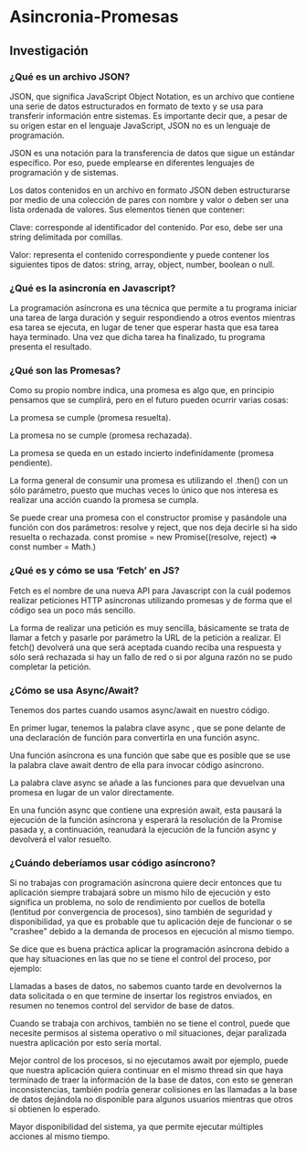 # Asincronia-Promesas

## Investigación 

### ¿Qué es un archivo JSON?

JSON, que significa JavaScript Object Notation, es un archivo que contiene una serie de datos estructurados en formato de texto y se usa para transferir información entre sistemas. Es importante decir que, a pesar de su origen estar en el lenguaje JavaScript, JSON no es un lenguaje de programación.

JSON es una notación para la transferencia de datos que sigue un estándar específico. Por eso, puede emplearse en diferentes lenguajes de programación y de sistemas.

Los datos contenidos en un archivo en formato JSON deben estructurarse por medio de una colección de pares con nombre y valor o deben ser una lista ordenada de valores. Sus elementos tienen que contener:

Clave: corresponde al identificador del contenido. Por eso, debe ser una string delimitada por comillas.

Valor: representa el contenido correspondiente y puede contener los siguientes tipos de datos: string, array, object, number, boolean o null.

### ¿Qué es la asincronía en Javascript?

La programación asíncrona es una técnica que permite a tu programa iniciar una tarea de larga duración y seguir respondiendo a otros eventos mientras esa tarea se ejecuta, en lugar de tener que esperar hasta que esa tarea haya terminado. Una vez que dicha tarea ha finalizado, tu programa presenta el resultado.

### ¿Qué son las Promesas?

Como su propio nombre indica, una promesa es algo que, en principio pensamos que se cumplirá, pero en el futuro pueden ocurrir varias cosas:

La promesa se cumple (promesa resuelta).

La promesa no se cumple (promesa rechazada).

La promesa se queda en un estado incierto indefinidamente (promesa pendiente).

La forma general de consumir una promesa es utilizando el .then() con un sólo parámetro, puesto que muchas veces lo único que nos interesa es realizar una acción cuando la promesa se cumpla.

Se puede crear una promesa con el constructor promise y pasándole una función con dos parámetros: resolve y reject, que nos deja decirle si ha sido resuelta o rechazada. const promise = new Promise((resolve, reject) => const number = Math.) 

### ¿Qué es y cómo se usa ‘Fetch’ en JS?

Fetch es el nombre de una nueva API para Javascript con la cuál podemos realizar peticiones HTTP asíncronas utilizando promesas y de forma que el código sea un poco más sencillo. 

La forma de realizar una petición es muy sencilla, básicamente se trata de llamar a fetch y pasarle por parámetro la URL de la petición a realizar. El fetch() devolverá una  que será aceptada cuando reciba una respuesta y sólo será rechazada si hay un fallo de red o si por alguna razón no se pudo completar la petición.

### ¿Cómo se usa Async/Await?

Tenemos dos partes cuando usamos async/await en nuestro código.

En primer lugar, tenemos la palabra clave async , que se pone delante de una declaración de función para convertirla en una función async.

Una función asíncrona es una función que sabe que es posible que se use la palabra clave await dentro de ella para invocar código asíncrono.

La palabra clave async se añade a las funciones para que devuelvan una promesa en lugar de un valor directamente.

En una función async que contiene una expresión await, esta pausará la ejecución de la función asíncrona y esperará la resolución de la Promise pasada y, a continuación, reanudará la ejecución de la función async y devolverá el valor resuelto.

### ¿Cuándo deberíamos usar código asíncrono?

Si no trabajas con programación asíncrona quiere decir entonces que tu aplicación siempre trabajará sobre un mismo hilo de ejecución y esto significa un problema, no solo de rendimiento por cuellos de botella (lentitud por convergencia de procesos), sino también de seguridad y disponibilidad, ya que es probable que tu aplicación deje de funcionar o se "crashee" debido a la demanda de procesos en ejecución al mismo tiempo.

Se dice que es buena práctica aplicar la programación asíncrona debido a que hay situaciones en las que no se tiene el control del proceso, por ejemplo:

Llamadas a bases de datos, no sabemos cuanto tarde en devolvernos la data solicitada o en que termine de insertar los registros enviados, en resumen no tenemos control del servidor de base de datos.

Cuando se trabaja con archivos, también no se tiene el control, puede que necesite permisos al sistema operativo o mil situaciones, dejar paralizada nuestra aplicación por esto sería mortal.

Mejor control de los procesos, si no ejecutamos await por ejemplo, puede que nuestra aplicación quiera continuar en el mismo thread sin que haya terminado de traer la información de la base de datos, con esto se generan inconsistencias, también podría generar colisiones en las llamadas a la base de datos dejándola no disponible para algunos usuarios mientras que otros sí obtienen lo esperado.

Mayor disponibilidad del sistema, ya que permite ejecutar múltiples acciones al mismo tiempo.